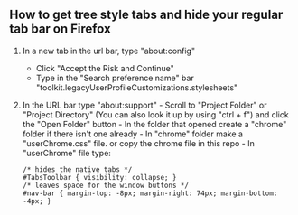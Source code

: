 ## How to get tree style tabs and hide your regular tab bar on Firefox

1.  In a new tab in the url bar, type "about:config"
    - Click "Accept the Risk and Continue"
    - Type in the "Search preference name" bar "toolkit.legacyUserProfileCustomizations.stylesheets"
2.  In the URL bar type "about:support" - Scroll to "Project Folder" or "Project Directory" (You can also look it up by using "ctrl + f") and click the "Open Folder" button - In the folder that opened create a "chrome" folder if there isn't one already - In "chrome" folder make a "userChrome.css" file. or copy the chrome file in this repo - In "userChrome" file type:

    ```
    /* hides the native tabs */
    #TabsToolbar { visibility: collapse; }
    /* leaves space for the window buttons */
    #nav-bar { margin-top: -8px; margin-right: 74px; margin-bottom: -4px; }
    ```
